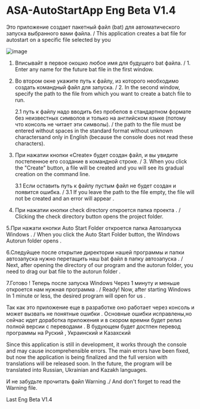 # ASA-AutoStartApp Eng Beta V1.4
Это приложение создает пакетный файл (bat) для автоматического запуска выбранного вами файла. / This application creates a bat file for autostart on a specific file selected by you

![image](https://github.com/user-attachments/assets/85aba65b-0406-4901-bcde-8a10745f32bb)





1. Вписывайт в первое окошко любое имя для будущего bat файла. /  1. Enter any name for the future bat file in the first window.

2. Во втором окне укажите путь к файлу, из которого необходимо создать командный файл для запуска. / 2. In the second window, specify the path to the file from which you want to create a batch file to run.

    2.1 путь к файлу надо вводить без пробелов в стандартном формате без неизвестных 
    символов и только на английском языке (потому что консоль не читает эти символы).  /  the path to the file must be entered without spaces in 
    the standard format without unknown charactersand only in English (because the console does not read these            characters).

3. При нажатии кнопки «Create» будет создан файл, и вы увидите постепенное его создание в командной строке. / 3. When you click the "Create" button, a file will be created and you will see its gradual creation on the command line.

   3.1 Если оставить путь к файлу пустым файл не будет создан и появится ошибка.  / 3.1 If you leave the path to the file empty, the file will not be created and an error will appear .

4. При нажатии кнопки check directory откроется папка проекта . / Clicking the check directory button opens the project folder.

5.При нажати кнопки Auto Start Folder откроется папка Автозапуска Windows . / When you click the Auto Start Folder button, the Windows Autorun folder opens .

6.Следуйщее после открытие директории нашей программы и папки автозапуска нужно перетащить наш bat файл в папку автозапуска . / Next, after opening the directory of our program and the autorun folder, you need to drag our bat file to the autorun folder .

7.Готово ! Теперь после запуска Windows Через 1 минуту и  меньше откроется нам нужная программа . / Ready! Now, after starting Windows In 1 minute or less, the desired program will open for us .


Так как это приложение еще в разработке оно работает через консоль и может вызвать не понятные ошибки .
Основные ошибки исправлены,но сейчас идет доработка приложения и в скором времни будет релиз полной версии с переводами .
В будующем будет достпен перевод программы на Руский , Украинский и Казахский 

Since this application is still in development, it works through the console and may cause incomprehensible errors.
The main errors have been fixed, but now the application is being finalized and the full version with translations will be released soon.
In the future, the program will be translated into Russian, Ukrainian and Kazakh languages.

И не забудьте прочитать файл Warning ./ And don't forget to read the Warning file.

Last Eng Beta V1.4
